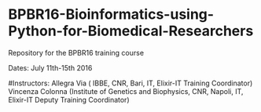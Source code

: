# BPBR16-Bioinformatics-using-Python-for-Biomedical-Researchers
Repository for the BPBR16 training course

Dates: July 11th-15th 2016

#Instructors:
Allegra Via ( IBBE, CNR, Bari, IT, Elixir-IT Training Coordinator)
Vincenza Colonna (Institute of Genetics and Biophysics, CNR, Napoli, IT, Elixir-IT Deputy Training Coordinator)

